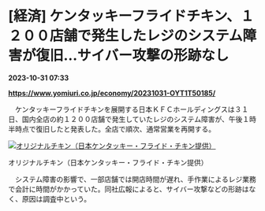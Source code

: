 # [経済] ケンタッキーフライドチキン、１２００店舗で発生したレジのシステム障害が復旧…サイバー攻撃の形跡なし

**2023-10-31 07:33**

**https://www.yomiuri.co.jp/economy/20231031-OYT1T50185/**

　ケンタッキーフライドチキンを展開する日本ＫＦＣホールディングスは３１日、国内全店の約１２００店舗で発生していたレジのシステム障害が、午後１時半時点で復旧したと発表した。全店で順次、通常営業を再開する。

[![オリジナルチキン（日本ケンタッキー・フライド・チキン提供）](https://www.yomiuri.co.jp/media/2023/10/20231031-OYT1I50122-1.jpg)](https://www.yomiuri.co.jp/pluralphoto/20231031-OYT1I50122/)

オリジナルチキン（日本ケンタッキー・フライド・チキン提供）

　システム障害の影響で、一部店舗では開店時間が遅れ、手作業によるレジ業務で会計に時間がかかっていた。同社広報によると、サイバー攻撃などの形跡はなく、原因は調査中という。
